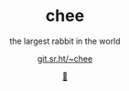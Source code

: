 <div align=center>

<h1> chee </h1>

<p>the largest rabbit in the world

<p><a href="https://git.sr.ht/~chee/">git.sr.ht/~chee

<p>🐰
